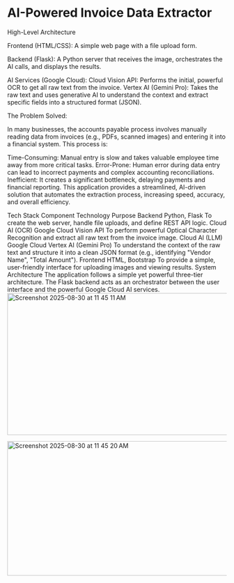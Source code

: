 # AI-Powered Invoice Data Extractor
High-Level Architecture

Frontend (HTML/CSS): A simple web page with a file upload form.

Backend (Flask): A Python server that receives the image, orchestrates the AI calls, and displays the results.

AI Services (Google Cloud):
Cloud Vision API: Performs the initial, powerful OCR to get all raw text from the invoice.
Vertex AI (Gemini Pro): Takes the raw text and uses generative AI to understand the context and extract specific fields into a structured format (JSON).

The Problem Solved:

In many businesses, the accounts payable process involves manually reading data from invoices (e.g., PDFs, scanned images) and entering it into a financial system. This process is:

Time-Consuming: Manual entry is slow and takes valuable employee time away from more critical tasks.
Error-Prone: Human error during data entry can lead to incorrect payments and complex accounting reconciliations.
Inefficient: It creates a significant bottleneck, delaying payments and financial reporting.
This application provides a streamlined, AI-driven solution that automates the extraction process, increasing speed, accuracy, and overall efficiency.

Tech Stack
Component	Technology	Purpose
Backend	Python, Flask	To create the web server, handle file uploads, and define REST API logic.
Cloud AI (OCR)	Google Cloud Vision API	To perform powerful Optical Character Recognition and extract all raw text from the invoice image.
Cloud AI (LLM)	Google Cloud Vertex AI (Gemini Pro)	To understand the context of the raw text and structure it into a clean JSON format (e.g., identifying "Vendor Name", "Total Amount").
Frontend	HTML, Bootstrap	To provide a simple, user-friendly interface for uploading images and viewing results.
System Architecture
The application follows a simple yet powerful three-tier architecture. The Flask backend acts as an orchestrator between the user interface and the powerful Google Cloud AI services.
<img width="725" height="326" alt="Screenshot 2025-08-30 at 11 45 11 AM" src="https://github.com/user-attachments/assets/cad2ef10-d950-4ec2-9124-ac4eacafef0b" />

<img width="731" height="309" alt="Screenshot 2025-08-30 at 11 45 20 AM" src="https://github.com/user-attachments/assets/0f7293e6-c177-4889-8c01-18a7489e5a22" />


